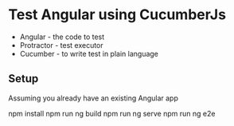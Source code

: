 # Test Angular using CucumberJs

* Angular - the code to test
* Protractor - test executor
* Cucumber - to write test in plain language

## Setup
Assuming you already have an existing Angular app

npm install 
npm run ng build
npm run ng serve
npm run ng e2e 

